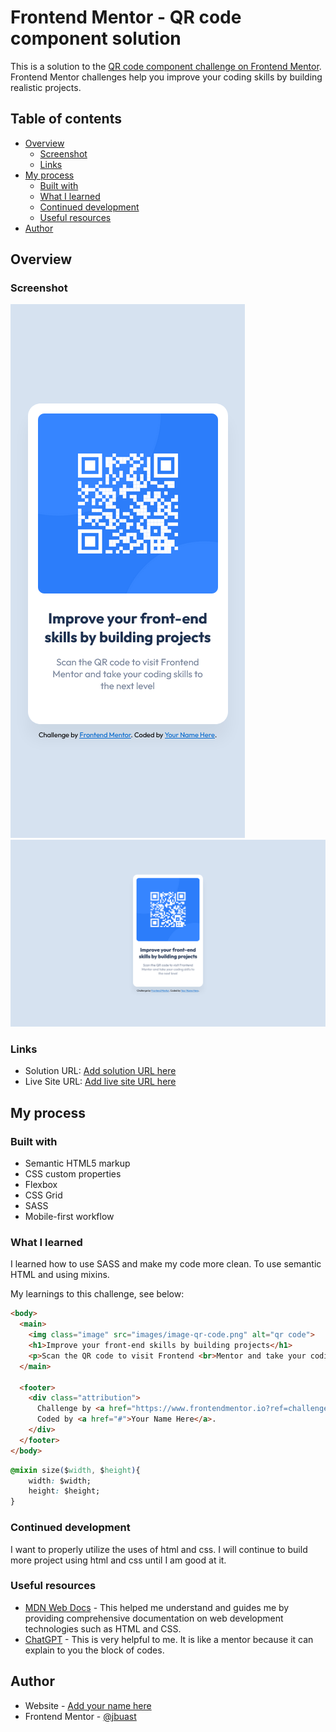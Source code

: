 # Frontend Mentor - QR code component solution

This is a solution to the [QR code component challenge on Frontend Mentor](https://www.frontendmentor.io/challenges/qr-code-component-iux_sIO_H). Frontend Mentor challenges help you improve your coding skills by building realistic projects. 

## Table of contents

- [Overview](#overview)
  - [Screenshot](#screenshot)
  - [Links](#links)
- [My process](#my-process)
  - [Built with](#built-with)
  - [What I learned](#what-i-learned)
  - [Continued development](#continued-development)
  - [Useful resources](#useful-resources)
- [Author](#author)


## Overview

### Screenshot

![Mobile View](./screenshots/mobile-view.png)
![Desktop View](./screenshots/desktop-view.png)


### Links

- Solution URL: [Add solution URL here](https://your-solution-url.com)
- Live Site URL: [Add live site URL here](https://your-live-site-url.com)

## My process

### Built with

- Semantic HTML5 markup
- CSS custom properties
- Flexbox
- CSS Grid
- SASS
- Mobile-first workflow

### What I learned

I learned how to use SASS and make my code more clean. To use semantic HTML and using mixins.

My learnings to this challenge, see below:

```html
<body>
  <main>
    <img class="image" src="images/image-qr-code.png" alt="qr code">
    <h1>Improve your front-end skills by building projects</h1>
    <p>Scan the QR code to visit Frontend <br>Mentor and take your coding skills to<br> the next level</p>
  </main>

  <footer>
    <div class="attribution">
      Challenge by <a href="https://www.frontendmentor.io?ref=challenge" target="_blank">Frontend Mentor</a>. 
      Coded by <a href="#">Your Name Here</a>.
    </div>
  </footer>
</body>
```
```css
@mixin size($width, $height){
    width: $width;
    height: $height;
}
```

### Continued development

I want to properly utilize the uses of html and css. I will continue to build more project using html and css until I am good at it. 


### Useful resources

- [MDN Web Docs](https://developer.mozilla.org/en-US/) - This helped me understand and guides me by providing comprehensive documentation on web development technologies such as HTML and CSS.
- [ChatGPT](https://chat.openai.com/) - This is very helpful to me. It is like a mentor because it can explain to you the block of codes.



## Author

- Website - [Add your name here](https://www.your-site.com)
- Frontend Mentor - [@jbuast](https://www.frontendmentor.io/profile/jbuast)


